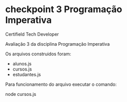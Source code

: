 # checkpoint 3 Programação Imperativa

Certifield Tech Developer

Avaliação 3 da disciplina Programação Imperativa 

Os arquivos construidos foram:

* alunos.js 
* cursos.js
* estudantes.js

Para funcionamento do arquivo executar o comando:

node cursos.js
